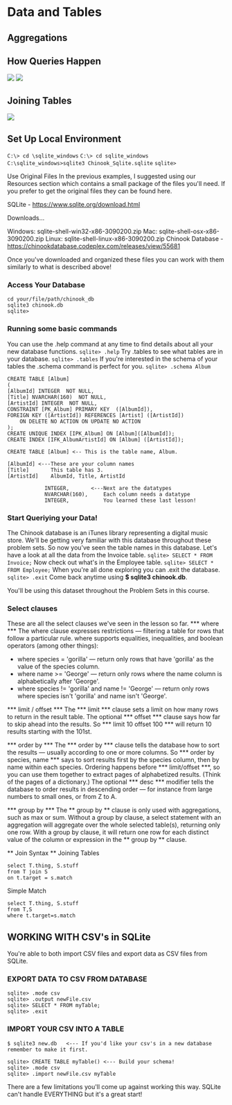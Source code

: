 # Data and Tables #
## Aggregations ##
## How Queries Happen ##
![](http://i.imgur.com/1Gpf2lk.png)
![](http://i.imgur.com/v6v7pD5.png)
## Joining Tables ##
![](http://i.imgur.com/aPXT1BA.png)
## Set Up Local Environment ##
```C:\> cd \sqlite_windows```
```C:\> cd sqlite_windows```
```C:\sqlite_windows>sqlite3 Chinook_Sqlite.sqlite```
```sqlite>```

Use Original Files
In the previous examples, I suggested using our Resources section which contains a small package of the files you'll need. If you prefer to get the original files they can be found here.

SQLite - https://www.sqlite.org/download.html

Downloads...

Windows: sqlite-shell-win32-x86-3090200.zip
Mac: sqlite-shell-osx-x86-3090200.zip
Linux: sqlite-shell-linux-x86-3090200.zip
Chinook Database - https://chinookdatabase.codeplex.com/releases/view/55681

Once you've downloaded and organized these files you can work with them similarly to what is described above!
### Access Your Database ###
```
cd your/file/path/chinook_db
sqlite3 chinook.db
sqlite>
```
### Running some basic commands ###
You can use the .help command at any time to find details about all your new database functions.
```sqlite> .help```
Try .tables to see what tables are in your database.
```sqlite> .tables```
If you're interested in the schema of your tables the .schema command is perfect for you.
```sqlite> .schema Album```
```
CREATE TABLE [Album]
(
[AlbumId] INTEGER  NOT NULL,
[Title] NVARCHAR(160)  NOT NULL,
[ArtistId] INTEGER  NOT NULL,
CONSTRAINT [PK_Album] PRIMARY KEY  ([AlbumId]),
FOREIGN KEY ([ArtistId]) REFERENCES [Artist] ([ArtistId]) 
    ON DELETE NO ACTION ON UPDATE NO ACTION
);
CREATE UNIQUE INDEX [IPK_Album] ON [Album]([AlbumId]);
CREATE INDEX [IFK_AlbumArtistId] ON [Album] ([ArtistId]);
```
```
CREATE TABLE [Album] <-- This is the table name, Album.

[AlbumId] <---These are your column names
[Title]       This table has 3.
[ArtistId]    AlbumId, Title, ArtistId

            INTEGER,       <---Next are the datatypes
            NVARCHAR(160),     Each column needs a datatype
            INTEGER,           You learned these last lesson!    
```
### Start Queriying your Data! ###
The Chinook database is an iTunes library representing a digital music store. We'll be getting very familiar with this database throughout these problem sets.
So now you've seen the table names in this database. Let's have a look at all the data from the Invoice table.
```sqlite> SELECT * FROM Invoice;```
Now check out what's in the Employee table.
```sqlite> SELECT * FROM Employee;```
When you're all done exploring you can .exit the database.
```sqlite> .exit```
Come back anytime using **$ sqlite3 chinook.db**.

You'll be using this dataset throughout the Problem Sets in this course.

### Select clauses ###
These are all the select clauses we've seen in the lesson so far.
*** where ***
The where clause expresses restrictions — filtering a table for rows that follow a particular rule. where supports equalities, inequalities, and boolean operators (among other things):
+ where species = 'gorilla' — return only rows that have 'gorilla' as the value of the species column.
+ where name >= 'George' — return only rows where the name column is alphabetically after 'George'.
+ where species != 'gorilla' and name != 'George' — return only rows where species isn't 'gorilla' and name isn't 'George'.

*** limit / offset ***
The *** limit *** clause sets a limit on how many rows to return in the result table. The optional *** offset *** clause says how far to skip ahead into the results. So *** limit 10 offset 100 *** will return 10 results starting with the 101st.

*** order by ***
The *** order by *** clause tells the database how to sort the results — usually according to one or more columns. So *** order by species, name *** says to sort results first by the species column, then by name within each species. Ordering happens before *** limit/offset ***, so you can use them together to extract pages of alphabetized results. (Think of the pages of a dictionary.) The optional *** desc *** modifier tells the database to order results in descending order — for instance from large numbers to small ones, or from Z to A.

*** group by ***
The ** group by ** clause is only used with aggregations, such as max or sum. Without a group by clause, a select statement with an aggregation will aggregate over the whole selected table(s), returning only one row. With a group by clause, it will return one row for each distinct value of the column or expression in the ** group by ** clause.

** Join Syntax **
Joining Tables
```
select T.thing, S.stuff
from T join S
on t.target = s.match
```
Simple Match
```
select T.thing, S.stuff
from T,S
where t.target=s.match
```
## WORKING WITH CSV's in SQLite ##
You're able to both import CSV files and export data as CSV files from SQLite.

### EXPORT DATA TO CSV FROM DATABASE ###
```
sqlite> .mode csv
sqlite> .output newFile.csv
sqlite> SELECT * FROM myTable;
sqlite> .exit
```
### IMPORT YOUR CSV INTO A TABLE ###
```
$ sqlite3 new.db   <--- If you'd like your csv's in a new database remember to make it first.

sqlite> CREATE TABLE myTable() <--- Build your schema!
sqlite> .mode csv
sqlite> .import newFile.csv myTable
```
There are a few limitations you'll come up against working this way. SQLite can't handle EVERYTHING but it's a great start!

